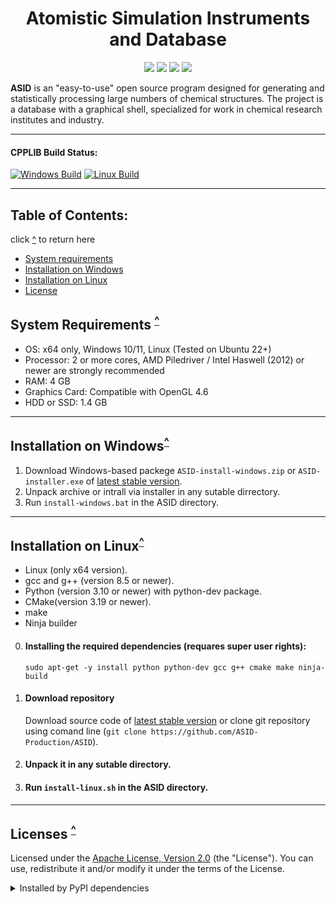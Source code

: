 <h1 align="center">Atomistic Simulation Instruments and Database</h1>

<p align="center">
	<a href=https://github.com/ASID-Production/ASID/releases/latest><img src=https://img.shields.io/github/v/release/ASID-Production/ASID?sort=date&style=plastic&color=brightgreen></a>
	<img src=https://img.shields.io/badge/C++-14-blue.svg?style=plastic>
    <img src=https://img.shields.io/badge/Python-3.10-blue.svg?style=plastic>
    <img src=https://img.shields.io/badge/Django-3.2.24-blue.svg?style=plastic>
</p>

__ASID__ is an "easy-to-use" open source program designed for generating and statistically processing large numbers of chemical structures.
The project is a database with a graphical shell, specialized for work in chemical research institutes and industry.

----
#### CPPLIB Build Status:

[![Windows Build](https://github.com/ASID-Production/ASID/actions/workflows/cmake-windows.yml/badge.svg)](https://github.com/ASID-Production/ASID/actions/workflows/cmake-windows.yml)
[![Linux Build](https://github.com/ASID-Production/ASID/actions/workflows/cmake-linux.yml/badge.svg)](https://github.com/ASID-Production/ASID/actions/workflows/cmake-linux.yml)

----

<a name="top"></a>
## Table of Contents: 
click [^](#top) to return here
* [System requirements](#SystemRequirements)
* [Installation on Windows](#InstallationW)
* [Installation on Linux](#InstallationL)
* [License](#License)

<a name="SystemRequirements"></a>
## System Requirements <sup>[^](#top)</sup>
* OS: x64 only, Windows 10/11, Linux (Tested on Ubuntu 22+)
* Processor: 2 or more cores, AMD Piledriver / Intel Haswell (2012) or newer are strongly recommended
* RAM: 4 GB
* Graphics Card: Compatible with OpenGL 4.6
* HDD or SSD: 1.4 GB

----
<a name="InstallationW"></a>
## Installation on Windows<sup>[^](#top)</sup>
1. Download Windows-based packege `ASID-install-windows.zip` or `ASID-installer.exe` of [latest stable version](https://github.com/ASID-Production/ASID/releases/latest).
2. Unpack archive or intrall via installer in any sutable dirrectory.
3. Run `install-windows.bat` in the ASID directory.

----
<a name="InstallationL"></a>
## Installation on Linux<sup>[^](#top)</sup>
* Linux (only x64 version). 
* gcc and g++ (version 8.5 or newer). 
* Python (version 3.10 or newer) with python-dev package.
* CMake(version 3.19 or newer).
* make
* Ninja builder

0. #### Installing the required dependencies (requares super user rights):
   
   `sudo apt-get -y install python python-dev gcc g++ cmake make ninja-build`

1. #### Download repository

   Download source code of [latest stable version](https://github.com/ASID-Production/ASID/releases/latest) or
   clone git repository using comand line (`git clone https://github.com/ASID-Production/ASID`).
2. #### Unpack it in any sutable directory.
3. #### Run `install-linux.sh` in the ASID directory.

----
<a name="Licenses"></a>
## Licenses <sup>[^](#top)</sup>

Licensed under the [Apache License, Version 2.0](http://www.apache.org/licenses/LICENSE-2.0) (the "License").
You can use, redistribute it and/or modify it under the terms of the License.

<details><summary>Installed by PyPI dependencies</summary>

|     Used Library      | Version  | License               |
|:---------------------:|:--------:|:---------------------:|
|       `asgiref`       | 3.5.2    | [BSD 3-Clause License](https://github.com/django/asgiref/blob/main/LICENSE) |    
|       `chardet`       | 5.2.0    | [GNU LGPL v2.1](https://github.com/chardet/chardet/blob/main/LICENSE) |
|       `django`        | 3.2.24   | [BSD 3-Clause License](https://github.com/django/django/blob/main/LICENSE) |
|    `django-filter`    | 22.1     | [BSD 3-Clause License](https://github.com/carltongibson/django-filter/blob/main/LICENSE) |
| `djangorestframework` | 3.14.0   | [BSD 3-Clause License](https://github.com/encode/django-rest-framework/blob/master/LICENSE.md) |
|       `djoser`        | 2.1.0    | [MIT License](https://github.com/sunscrapers/djoser/blob/master/LICENSE) |
|      `drf-yasg`       | 1.21.4   | [BSD 3-Clause License](https://github.com/axnsan12/drf-yasg/blob/master/LICENSE.rst) |
|     `freetype-py`     | latest   | [BSD 3-Clause License](https://github.com/rougier/freetype-py/blob/master/LICENSE.txt) |
|        `gemmi`        | 0.5.8    | [Mozilla Public License 2.0](https://github.com/project-gemmi/gemmi/blob/master/LICENSE.txt) |
|        `numpy`        | 1.26.0   | [BSD 3-Clause License](https://github.com/numpy/numpy/blob/main/LICENSE.txt) |
|      `networkx`       | 2.8.8    | [BSD 3-Clause License](https://github.com/networkx/networkx/blob/main/LICENSE.txt) |
|       `pycifrw`       | 4.4.5    | [PSF License, Version 2](https://github.com/jamesrhester/pycifrw/blob/development/LICENSE) |
|      `pymatgen`       | 2024.3.1 | [MIT License](https://github.com/materialsproject/pymatgen/blob/master/LICENSE) |
|      `pyopengl`       | latest   | [Custom License (based on BSD-3)](https://github.com/Distrotech/PyOpenGL/blob/master/license.txt) |
|       `PySide6`       | latest   | [GNU LGPL v.3](https://doc.qt.io/qt-6/lgpl.html) |
|        `rdkit`        | 2023.9.6 | [BSD 3-Clause License](https://github.com/rdkit/rdkit/blob/master/license.txt) |
|      `requests`       | latest   | [Apache License 2.0](https://github.com/psf/requests/blob/main/LICENSE) |
|      `progress`       | latest   | [ISC License](https://github.com/verigak/progress/blob/master/LICENSE) |
|     `setuptools`      | latest   | [MIT License](https://github.com/pypa/setuptools/blob/main/LICENSE) |
|      `psycopg2`       | latest   | [GNU LGPL v.3](https://github.com/psycopg/psycopg2/blob/master/LICENSE) |

</details>
